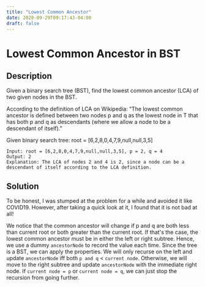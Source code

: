 ```yaml
---
title: "Lowest Common Ancestor"
date: 2020-09-29T09:17:43-04:00
draft: false
---
```


# Lowest Common Ancestor in BST
## Description
Given a binary search tree (BST), find the lowest common ancestor (LCA) of two given nodes in the BST.

According to the definition of LCA on Wikipedia: “The lowest common ancestor is defined between two nodes p and q as the lowest node in T that has both p and q as descendants (where we allow a node to be a descendant of itself).”

Given binary search tree:  root = [6,2,8,0,4,7,9,null,null,3,5]

```
Input: root = [6,2,8,0,4,7,9,null,null,3,5], p = 2, q = 4
Output: 2
Explanation: The LCA of nodes 2 and 4 is 2, since a node can be a descendant of itself according to the LCA definition.
```

## Solution
To be honest, I was stumped at the problem for a while and avoided it like COVID19. However,
after taking a quick look at it, I found that it is not bad at all!

We notice that the common ancestor will change if p and q are both less than current root or both
greater than the current root. If that's the case, the lowest common ancestor must be in either
the left or right subtree. Hence, we use a dummy `ancestorNode` to record the value each time.
Since the tree is a BST, we can apply the properties. We will only recurse on the left
and update `ancestorNode` iff both `p and q` < `current node`. Otherwise, we will move to the
right subtree and update `ancestorNode` with the immediate right node. If `current node = p` or
`current node = q`, we can just stop the recursion from going further.

